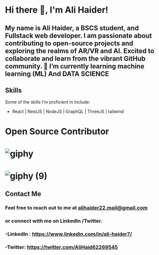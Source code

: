  <!---
# Hey there! 👋  ,
# I'm Ali, a frontend developer and computer science student with a passion for creating intuitive and engaging user experiences.
- 👀 I’m interested in VR (Virtual Reality)
- 🌱 I’m currently learning Three.js and webxr

- 💞️ I’m looking to collaborate on ...
- 📫 How to reach me ...


Ali7040/Ali7040 is a ✨ special ✨ repository because its `README.md` (this file) appears on your GitHub profile.
You can click the Preview link to take a look at your changes.
--->

# Hi there 👋, I'm Ali Haider!

## My name is Ali Haider, a BSCS student, and Fullstack web developer. I am passionate about contributing to open-source projects and exploring the realms of AR/VR and AI. Excited to collaborate and learn from the vibrant GitHub community. 🌱 I’m currently learning machine learning (ML) And DATA SCIENCE

## Skills
Some of the skills I'm proficient in include:
- React | NestJS | NodeJS | GraphQL | ThreeJS | tailwind

# Open Source Contributor   
# ![giphy](https://github.com/Ali7040/Ali7040/assets/81979505/bc6a77cd-afac-4433-9d0b-9f8db3b2cd17) 


  
 
  # ![giphy (9)](https://github.com/Ali7040/Ali7040/assets/81979505/d975e804-1205-4cee-bfcb-87b2826c7b6c)     
  
## Contact Me
### Feel free to reach out to me at alihaider22.mail@gmail.com
### or connect with me on LinkedIn /Twitter.
### -LinkedIn : https://www.linkedin.com/in/ali-haider7/
### -Twitter: https://twitter.com/AliHaid62269545


